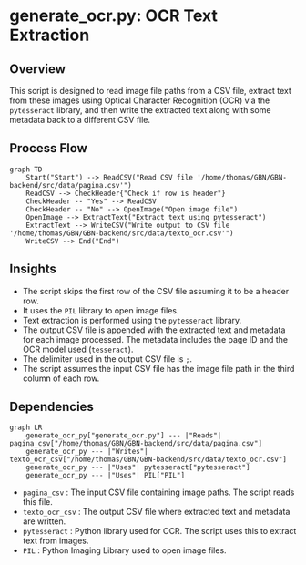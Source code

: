 # generate_ocr.py: OCR Text Extraction

## Overview
This script is designed to read image file paths from a CSV file, extract text from these images using Optical Character Recognition (OCR) via the `pytesseract` library, and then write the extracted text along with some metadata back to a different CSV file.

## Process Flow
```mermaid
graph TD
    Start("Start") --> ReadCSV("Read CSV file '/home/thomas/GBN/GBN-backend/src/data/pagina.csv'")
    ReadCSV --> CheckHeader{"Check if row is header"}
    CheckHeader -- "Yes" --> ReadCSV
    CheckHeader -- "No" --> OpenImage("Open image file")
    OpenImage --> ExtractText("Extract text using pytesseract")
    ExtractText --> WriteCSV("Write output to CSV file '/home/thomas/GBN/GBN-backend/src/data/texto_ocr.csv'")
    WriteCSV --> End("End")
```

## Insights
- The script skips the first row of the CSV file assuming it to be a header row.
- It uses the `PIL` library to open image files.
- Text extraction is performed using the `pytesseract` library.
- The output CSV file is appended with the extracted text and metadata for each image processed. The metadata includes the page ID and the OCR model used (`tesseract`).
- The delimiter used in the output CSV file is `;`.
- The script assumes the input CSV file has the image file path in the third column of each row.

## Dependencies
```mermaid
graph LR
    generate_ocr_py["generate_ocr.py"] --- |"Reads"| pagina_csv["/home/thomas/GBN/GBN-backend/src/data/pagina.csv"]
    generate_ocr_py --- |"Writes"| texto_ocr_csv["/home/thomas/GBN/GBN-backend/src/data/texto_ocr.csv"]
    generate_ocr_py --- |"Uses"| pytesseract["pytesseract"]
    generate_ocr_py --- |"Uses"| PIL["PIL"]
```
- `pagina_csv` : The input CSV file containing image paths. The script reads this file.
- `texto_ocr_csv` : The output CSV file where extracted text and metadata are written.
- `pytesseract` : Python library used for OCR. The script uses this to extract text from images.
- `PIL` : Python Imaging Library used to open image files.